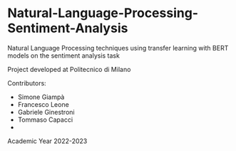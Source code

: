 # Natural-Language-Processing-Sentiment-Analysis
Natural Language Processing techniques using transfer learning with BERT models on the sentiment analysis task

Project developed at Politecnico di Milano

Contributors:
- Simone Giampà
- Francesco Leone
- Gabriele Ginestroni
- Tommaso Capacci
- 
Academic Year 2022-2023

